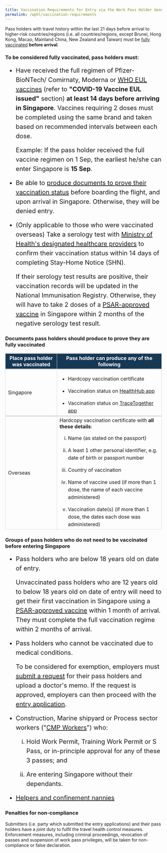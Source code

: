 ```yaml
---
title: Vaccination Requirements for Entry via the Work Pass Holder General Lane
permalink: /wphl/vaccination-requirements
---
```

Pass holders with travel history within the last 21 days before arrival to higher-risk countries/regions (i.e. all countries/regions, except Brunei, Hong Kong, Macao, Mainland China, New Zealand and Taiwan) must be <a href="#vaccinated">fully vaccinated</a> <b>before arrival</b>.

<div id="vaccinated"></div>

### To be considered fully vaccinated, pass holders must: 

<ol style="margin-top:0px; margin-bottom:0px; font-size:20px; list-style-type:disc;">
  <li style="margin-top:0px; margin-bottom:0px; font-size:20px; list-style-type:disc; line-height:1.5;">Have received the full regimen of Pfizer-BioNTech/ Comirnaty, Moderna or <a href="https://extranet.who.int/pqweb/vaccines/covid-19-vaccines">WHO EUL vaccines</a> (refer to <b>"COVID-19 Vaccine EUL issued"</b> section) <b>at least 14 days before arriving in Singapore</b>. Vaccines requiring 2 doses must be completed using the same brand and taken based on recommended intervals between each dose.
    <p style="margin-top:15px; margin-bottom:0px; font-size:20px; line-height:1.5;">Example: If the pass holder received the full vaccine regimen on 1 Sep, the earliest he/she can enter Singapore is <b>15 Sep</b>.</p>
  </li>
      <li style="margin-top:15px; margin-bottom:0px; font-size:20px; list-style-type:disc; line-height:1.5;">Be able to <a href="#document">produce documents to prove their vaccination status</a> before boarding the flight, and upon arrival in Singapore. Otherwise, they will be denied entry. </li>
    <li style="margin-top:15px; margin-bottom:0px; font-size:20px; list-style-type:disc; line-height:1.5;">(Only applicable to those who were vaccinated overseas) Take a serology test with <a href="https://www-moh-gov-sg-admin.cwp.sg/docs/librariesprovider5/serology-testing/non-exhaustive-list-of-gp-clinics-offering-service-on-serology-testing-and-notification-of-overseas-covid-19-vaccination-records-(29-jul-21).pdf">Ministry of Health's designated healthcare providers</a> to confirm their vaccination status within 14 days of completing Stay-Home Notice (SHN).
      <p style="margin-top:15px; margin-bottom:0px; font-size:20px; line-height:1.5;">If their serology test results are positive, their vaccination records will be updated in the National Immunisation Registry. Otherwise, they will have to take 2 doses of a <a href="https://www.hsa.gov.sg/hsa-psar">PSAR-approved vaccine</a> in Singapore within 2 months of the negative serology test result.</p>
  </li>
  </ol>


<div id="document"></div>
  
### Documents pass holders should produce to prove they are fully vaccinated

<table>
<thead>
<tr>
<th colspan="2" style="font-size:16px; border-top: 3px solid #D8D8D8; border-right:1px solid #D8D8D8; border-left:1px solid #D8D8D8; background-color:#153855; color:white;"><b>Place pass holder was vaccinated</b></th>
<th style="font-size:16px; border-top: 3px solid #D8D8D8; border-right: 1px solid #D8D8D8; background-color:#153855; color:white;"><b>Pass holder can produce any of the following</b></th>
</tr>
</thead>
<tbody>
<tr>
<td colspan="2" style="font-size:16px; border-top:3px solid #D8D8D8; border-right:1px solid #D8D8D8;  border-left:1px solid #D8D8D8;">Singapore</td>
  <td colspan="2" style="font-size:16px; border-top:3px solid #D8D8D8; border-right:1px solid #D8D8D8;  border-left:1px solid #D8D8D8;"> <ol style="margin-top:0px; margin-bottom:0px; font-size:16px; list-style-type:disc;">
      <li style="margin-top:15px; margin-bottom:0px; font-size:16px; list-style-type:disc; line-height:1.5;">Hardcopy vaccination certificate</li>
            <li style="margin-top:15px; margin-bottom:0px; font-size:16px; list-style-type:disc; line-height:1.5;">Vaccination status on <a href="https://www.healthhub.sg/">HealthHub app</a> </li>
     <li style="margin-top:15px; margin-bottom:0px; font-size:16px; list-style-type:disc; line-height:1.5;">Vaccination status on <a href="https://www.tracetogether.gov.sg/">TraceTogether app</a></li>
      </ol>	</td>
  </tr>
  <tr>
<td colspan="2" style="font-size:16px; border-top:3px solid #D8D8D8; border-right:1px solid #D8D8D8; border-left:1px solid #D8D8D8; border-bottom:1px solid #D8D8D8;">Overseas</td>
  <td colspan="2" style="font-size:16px; border-top:3px solid #D8D8D8; border-right:1px solid #D8D8D8;border-left:1px solid #D8D8D8;border-bottom:1px solid #D8D8D8;">	Hardcopy vaccination certificate with <b>all these details</b>: <ol style="margin-top:0px; margin-bottom:0px; font-size:16px; list-style-type:lower-roman; ">
      <li style="margin-top:15px; margin-bottom:0px; font-size:16px; list-style-type:lower-roman; line-height:1.5;">Name (as stated on the passport)</li>
            <li style="margin-top:15px; margin-bottom:0px; font-size:16px; list-style-type:lower-roman;  line-height:1.5;">A least 1 other personal identifier, e.g. date of birth or passport number </li>
     <li style="margin-top:15px; margin-bottom:0px; font-size:16px; list-style-type:lower-roman;  line-height:1.5;">Country of vaccination</li>
        <li style="margin-top:15px; margin-bottom:0px; font-size:16px; list-style-type:lower-roman;  line-height:1.5;">Name of vaccine used (if more than 1 dose, the name of each vaccine administered)</li>
        <li style="margin-top:15px; margin-bottom:0px; font-size:16px; list-style-type:lower-roman;  line-height:1.5;">Vaccination date(s) (if more than 1 dose, the dates each dose was administered)</li>
      </ol>	</td>
  </tr>
  </tbody>
  </table>


### Groups of pass holders who do not need to be vaccinated before entering Singapore

<ol style="margin-top:0px; margin-bottom:0px; font-size:20px; list-style-type:disc;">
  <li style="margin-top:0px; margin-bottom:0px; font-size:20px; list-style-type:disc; line-height:1.5;">Pass holders who are below 18 years old on date of entry.
    <p style="margin-top:15px; margin-bottom:0px; font-size:20px; line-height:1.5;">Unvaccinated pass holders who are 12 years old to below 18 years old on date of entry will need to get their first vaccination in Singapore using a <a href="https://www.hsa.gov.sg/hsa-psar">PSAR-approved vaccine</a> within 1 month of arrival. They must complete the full vaccination regime within 2 months of arrival. </p>
  </li>
    <li style="margin-top:15px; margin-bottom:0px; font-size:20px; list-style-type:disc; line-height:1.5;">Pass holders who cannot be vaccinated due to medical conditions.
      <p style="margin-top:15px; margin-bottom:0px; font-size:20px; line-height:1.5;">To be considered for exemption, employers must <a href="https://www.mom.gov.sg/exempt-vaccination">submit a request</a> for their pass holders and upload a doctor's memo. If the request is approved, employers can then proceed with the <a href="https://go.gov.sg/wphl-requirements">entry application</a>.</p>
  </li>
    <li style="margin-top:15px; margin-bottom:0px; font-size:20px; list-style-type:disc; line-height:1.5;">Construction, Marine shipyard or Process sector workers ("<a href="https://www.mom.gov.sg/newsroom/press-releases/2021/0806-resuming-entry-approvals-for-vaccinated-work-pass-holders-and-their-dependants#wphcmpmdw">CMP Workers</a>") who: 
      <ol style="margin-top:0px; margin-bottom:0px; font-size:20px; list-style-type:lower-roman;">
      <li style="margin-top:15px; margin-bottom:0px; font-size:20px; list-style-type:lower-roman; line-height:1.5;">Hold Work Permit, Training Work Permit or S Pass, or in-principle approval for any of these 3 passes; and</li>
            <li style="margin-top:15px; margin-bottom:0px; font-size:20px; list-style-type:lower-roman; line-height:1.5;">Are entering Singapore without their dependants.</li>
      </ol>
  </li>
    <li style="margin-top:15px; margin-bottom:0px; font-size:20px; list-style-type:disc; line-height:1.5;"><a href="https://www.mom.gov.sg/newsroom/press-releases/2021/0806-resuming-entry-approvals-for-vaccinated-work-pass-holders-and-their-dependants#wphcmpmdw">Helpers and confinement nannies</a></li>
  </ol>


### Penalties for non-compliance

Submitters (i.e. party which submitted the entry applications) and their pass holders have a joint duty to fulfil the travel health control measures. Enforcement measures, including criminal proceedings, revocation of passes and suspension of work pass privileges, will be taken for non-compliance or false declaration.
